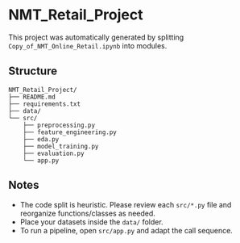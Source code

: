 # NMT_Retail_Project

This project was automatically generated by splitting `Copy_of_NMT_Online_Retail.ipynb` into modules.

## Structure
```
NMT_Retail_Project/
├── README.md
├── requirements.txt
├── data/
└── src/
    ├── preprocessing.py
    ├── feature_engineering.py
    ├── eda.py
    ├── model_training.py
    ├── evaluation.py
    └── app.py
```

## Notes
- The code split is heuristic. Please review each `src/*.py` file and reorganize functions/classes as needed.
- Place your datasets inside the `data/` folder.
- To run a pipeline, open `src/app.py` and adapt the call sequence.


